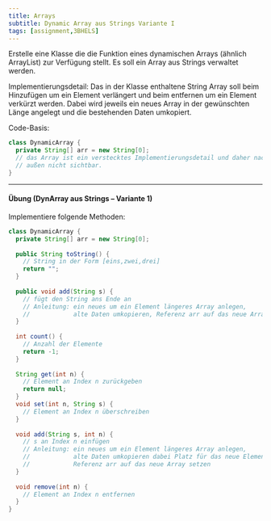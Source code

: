 ```yaml
---
title: Arrays
subtitle: Dynamic Array aus Strings Variante I
tags: [assignment,3BHELS]
---
```


Erstelle eine Klasse die die Funktion eines dynamischen Arrays (ähnlich ArrayList) zur Verfügung stellt. Es soll ein Array aus Strings verwaltet werden.

Implementierungsdetail: Das in der Klasse enthaltene String Array soll beim Hinzufügen um ein Element verlängert und beim entfernen um ein Element verkürzt werden. Dabei wird jeweils ein neues Array in der gewünschten Länge angelegt und die bestehenden Daten umkopiert.

Code-Basis:

```java
class DynamicArray {
  private String[] arr = new String[0];
  // das Array ist ein verstecktes Implementierungsdetail und daher nach
  // außen nicht sichtbar.
}
```





---

#### Übung (DynArray aus Strings – Variante 1)

Implementiere folgende Methoden:

```java
class DynamicArray {
  private String[] arr = new String[0];
  
  public String toString() {
    // String in der Form [eins,zwei,drei]
    return "";
  }
  
  public void add(String s) {
    // fügt den String ans Ende an
    // Anleitung: ein neues um ein Element längeres Array anlegen, 
    //            alte Daten umkopieren, Referenz arr auf das neue Array setzen
  }
  
  int count() {
    // Anzahl der Elemente
    return -1;
  }
  
  String get(int n) {
    // Element an Index n zurückgeben
    return null;
  }
  void set(int n, String s) {
    // Element an Index n überschreiben
  }
  
  void add(String s, int n) {
    // s an Index n einfügen
    // Anleitung: ein neues um ein Element längeres Array anlegen, 
    //            alte Daten umkopieren dabei Platz für das neue Element lassen,
    //            Referenz arr auf das neue Array setzen
  }
  
  void remove(int n) {
    // Element an Index n entfernen
  }
}
```